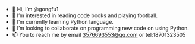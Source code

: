 - 👋 Hi, I’m @gongfu1
- 👀 I’m interested in reading code books and playing football.
- 🌱 I’m currently learning Python language.
- 💞️ I’m looking to collaborate on programming new code on using Python.
- 📫 You to reach me by email 3576693553@qq.com or tel:18701323505

<!---
gongfu1/gongfu1 is a ✨ special ✨ repository because its `README.md` (this file) appears on your GitHub profile.
You can click the Preview link to take a look at your changes.
--->
